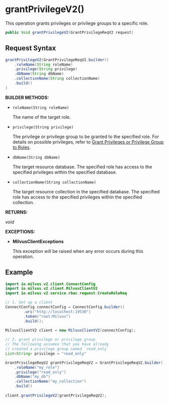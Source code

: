 # grantPrivilegeV2()

This operation grants privileges or privilege groups to a specific role.

```java
public Void grantPrivilegeV2(GrantPrivilegeReqV2 request)
```

## Request Syntax

```java
grantPrivilegeV2(GrantPrivilegeReqV2.builder()
    .roleName(String roleName)
    .privilege(String privilege)
    .dbName(String dbName)
    .collectionName(String collectionName)
    .build()
)
```

**BUILDER METHODS:**

- `roleName(String roleName)`

    The name of the target role.

- `privilege(String privilege)`

    The privilege or privilege group to be granted to the specified role. For details on possible privileges, refer to [Grant Privileges or Privilege Group to Roles](https://milvus.io/docs/grant_privileges.md).

- `dbName(String dbName)`

    The target resource database. The specified role has access to the specified privileges within the specified database.

- `collectionName(String collectionName)`

    The target resource collection in the specified database. The specified role has access to the specified privileges within the specified collection.

**RETURNS:**

*void*

**EXCEPTIONS:**

- **MilvusClientExceptions**

    This exception will be raised when any error occurs during this operation.

## Example

```java
import io.milvus.v2.client.ConnectConfig
import io.milvus.v2.client.MilvusClientV2
import io.milvus.v2.service.rbac.request.CreateRoleReq

// 1. Set up a client
ConnectConfig connectConfig = ConnectConfig.builder()
        .uri("http://localhost:19530")
        .token("root:Milvus")
        .build();
        
MilvusClientV2 client = new MilvusClientV2(connectConfig);

// 2. grant privilege or privilege group
// The following assumes that you have already
// created a privilege group named `read_only`
List<String> privilege = "read_only"

GrantPrivilegeReqV2 grantPrivilegeReqV2 = GrantPrivilegeReqV2.builder()
    .roleName("my_role")
    .privilege("read_only")
    .dbName("my_db")
    .collectionName("my_collection")
    .build()
        
client.grantPrivilegeV2(grantPrivilegeReqV2);
```

